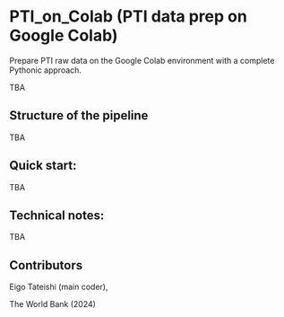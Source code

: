 # PTI_on_Colab (PTI data prep on Google Colab)
Prepare PTI raw data on the Google Colab environment with a complete Pythonic approach.

TBA

## Structure of the pipeline
TBA



## Quick start:
TBA



## Technical notes:
TBA


## Contributors
Eigo Tateishi (main coder), 

The World Bank (2024)
